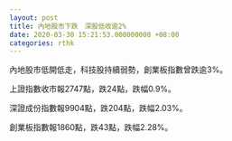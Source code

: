 ```yaml
---
layout: post
title: 內地股市下跌　深股低收逾2%
date: 2020-03-30 15:21:53.000000000 +08:00
categories: rthk
---
```


內地股市低開低走，科技股持續弱勢，創業板指數曾跌逾3%。

上證指數收市報2747點，跌24點，跌幅0.9%。

深證成份指數報9904點，跌204點，跌幅2.03%。

創業板指數報1860點，跌43點，跌幅2.28%。

